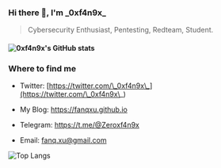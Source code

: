 ### Hi there 👋, I'm \_0xf4n9x\_

> Cybersecurity Enthusiast, Pentesting, Redteam, Student.

#### ![_0xf4n9x_'s GitHub stats](https://github-readme-stats.vercel.app/api?username=FanqXu&show_icons=true&theme=tokyonight)

### Where to find me

- Twitter: [https://twitter.com/\_0xf4n9x\_](https://twitter.com/\_0xf4n9x\_)

- My Blog: https://fanqxu.github.io
- Telegram: https://t.me/@Zeroxf4n9x

- Email: fanq.xu@gmail.com



![Top Langs](https://github-readme-stats.vercel.app/api/top-langs/?username=FanqXu&layout=compact)
